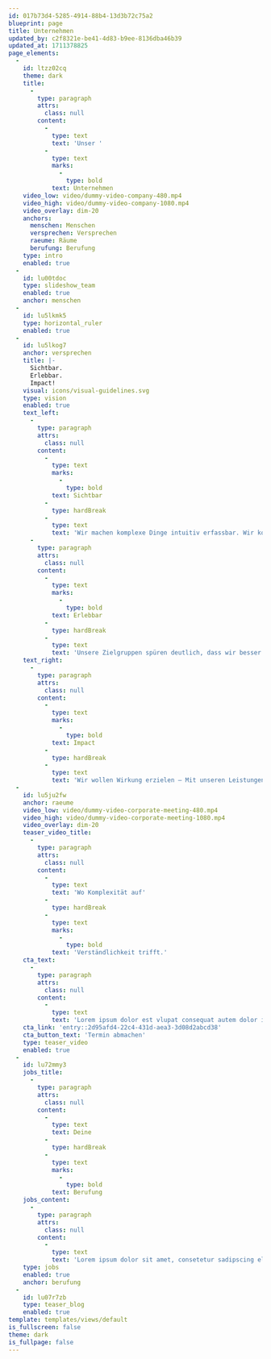 ```yaml
---
id: 017b73d4-5285-4914-88b4-13d3b72c75a2
blueprint: page
title: Unternehmen
updated_by: c2f8321e-be41-4d83-b9ee-8136dba46b39
updated_at: 1711378825
page_elements:
  -
    id: ltzz02cq
    theme: dark
    title:
      -
        type: paragraph
        attrs:
          class: null
        content:
          -
            type: text
            text: 'Unser '
          -
            type: text
            marks:
              -
                type: bold
            text: Unternehmen
    video_low: video/dummy-video-company-480.mp4
    video_high: video/dummy-video-company-1080.mp4
    video_overlay: dim-20
    anchors:
      menschen: Menschen
      versprechen: Versprechen
      raeume: Räume
      berufung: Berufung
    type: intro
    enabled: true
  -
    id: lu00tdoc
    type: slideshow_team
    enabled: true
    anchor: menschen
  -
    id: lu5lkmk5
    type: horizontal_ruler
    enabled: true
  -
    id: lu5lkog7
    anchor: versprechen
    title: |-
      Sichtbar. 
      Erlebbar. 
      Impact!
    visual: icons/visual-guidelines.svg
    type: vision
    enabled: true
    text_left:
      -
        type: paragraph
        attrs:
          class: null
        content:
          -
            type: text
            marks:
              -
                type: bold
            text: Sichtbar
          -
            type: hardBreak
          -
            type: text
            text: 'Wir machen komplexe Dinge intuitiv erfassbar. Wir kommunizieren bewusst, explizit wie implizit.'
      -
        type: paragraph
        attrs:
          class: null
        content:
          -
            type: text
            marks:
              -
                type: bold
            text: Erlebbar
          -
            type: hardBreak
          -
            type: text
            text: 'Unsere Zielgruppen spüren deutlich, dass wir besser zu ihnen passen als andere. Weil wir mehr Nutzen bieten, als unsere Mitbewerber und weil man lieber mit uns zusammenarbeitet. Wir sprechen alle Sinne an. Wir machen verständlich, wecken Emotionen, schaffen Vertrauen. Wir sind viel mehr als unsere Produkte, unsere Mitarbeitenden oder Prozesse.'
    text_right:
      -
        type: paragraph
        attrs:
          class: null
        content:
          -
            type: text
            marks:
              -
                type: bold
            text: Impact
          -
            type: hardBreak
          -
            type: text
            text: 'Wir wollen Wirkung erzielen – Mit unseren Leistungen, mit unserer Firma, mit unserer Kommunikation. Wir definieren genau, bei wem wir wie wirken wollen. Und dort wollen wir die Top of Mind Position erreichen! Wir messen genau, ob wir diese Wirkung erreichen und verbessern uns laufend. Wir arbeiten ständig daran, unsere Wirkung zu verbessern.'
  -
    id: lu5ju2fw
    anchor: raeume
    video_low: video/dummy-video-corporate-meeting-480.mp4
    video_high: video/dummy-video-corporate-meeting-1080.mp4
    video_overlay: dim-20
    teaser_video_title:
      -
        type: paragraph
        attrs:
          class: null
        content:
          -
            type: text
            text: 'Wo Komplexität auf'
          -
            type: hardBreak
          -
            type: text
            marks:
              -
                type: bold
            text: 'Verständlichkeit trifft.'
    cta_text:
      -
        type: paragraph
        attrs:
          class: null
        content:
          -
            type: text
            text: 'Lorem ipsum dolor est vlupat consequat autem dolor ipsum.'
    cta_link: 'entry::2d95afd4-22c4-431d-aea3-3d08d2abcd38'
    cta_button_text: 'Termin abmachen'
    type: teaser_video
    enabled: true
  -
    id: lu72mmy3
    jobs_title:
      -
        type: paragraph
        attrs:
          class: null
        content:
          -
            type: text
            text: Deine
          -
            type: hardBreak
          -
            type: text
            marks:
              -
                type: bold
            text: Berufung
    jobs_content:
      -
        type: paragraph
        attrs:
          class: null
        content:
          -
            type: text
            text: 'Lorem ipsum dolor sit amet, consetetur sadipscing elitr, sed diam nonumy eirmod tempor invidunt ut labore et dolore magna aliquyam erat, sed diam voluptua lorem ipsum atuem.'
    type: jobs
    enabled: true
    anchor: berufung
  -
    id: lu07r7zb
    type: teaser_blog
    enabled: true
template: templates/views/default
is_fullscreen: false
theme: dark
is_fullpage: false
---
```

